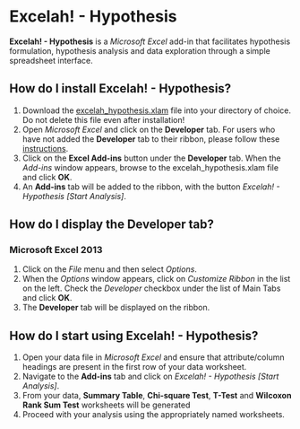# Excelah! - Hypothesis

**Excelah! - Hypothesis** is a *Microsoft Excel* add-in that facilitates hypothesis formulation, hypothesis analysis and data exploration through a simple spreadsheet interface.

## How do I install Excelah! - Hypothesis?
1. Download the [excelah_hypothesis.xlam](excelah_hypothesis.xlam) file into your directory of choice. Do not delete this file even after installation!
2. Open *Microsoft Excel* and click on the **Developer** tab. For users who have not added the **Developer** tab to their ribbon, please follow these [instructions](#how-do-i-display-the-developer-tab).
3. Click on the **Excel Add-ins** button under the **Developer** tab. When the *Add-ins* window appears, browse to the excelah_hypothesis.xlam file and click **OK**.
4. An **Add-ins** tab will be added to the ribbon, with the button *Excelah! - Hypothesis [Start Analysis]*.

## How do I display the **Developer** tab?
### Microsoft Excel 2013
1. Click on the *File* menu and then select *Options*.
2. When the *Options* window appears, click on *Customize Ribbon* in the list on the left. Check the *Developer* checkbox under the list of Main Tabs and click **OK**.
3. The **Developer** tab will be displayed on the ribbon.

## How do I start using Excelah! - Hypothesis?
1. Open your data file in *Microsoft Excel* and ensure that attribute/column headings are present in the first row of your data worksheet.
2. Navigate to the **Add-ins** tab and click on *Excelah! - Hypothesis [Start Analysis]*.
3. From your data, **Summary Table**, **Chi-square Test**, **T-Test** and **Wilcoxon Rank Sum Test** worksheets will be generated
4. Proceed with your analysis using the appropriately named worksheets.

